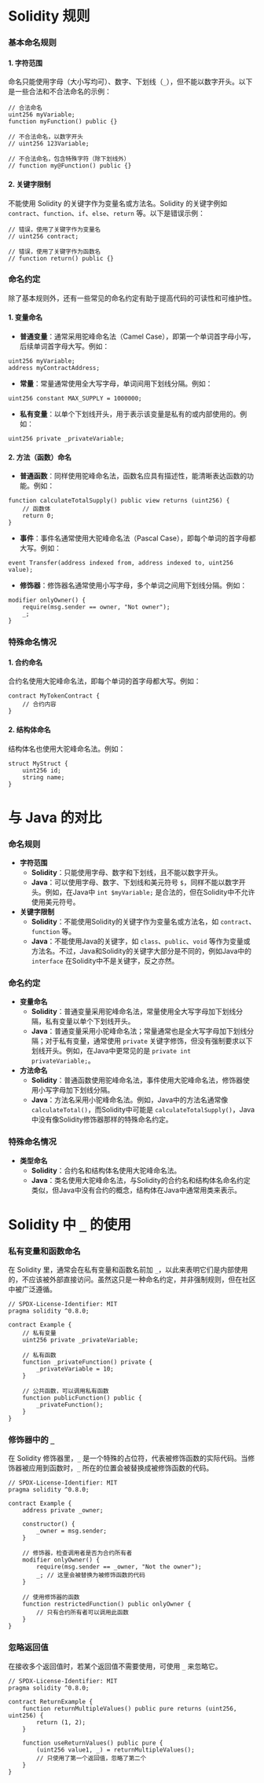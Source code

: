 # Solidity 规则

### 基本命名规则

#### 1. 字符范围
命名只能使用字母（大小写均可）、数字、下划线（`_`），但不能以数字开头。以下是一些合法和不合法命名的示例：

```solidity
// 合法命名
uint256 myVariable;
function myFunction() public {}

// 不合法命名，以数字开头
// uint256 123Variable; 

// 不合法命名，包含特殊字符（除下划线外）
// function my@Function() public {} 
```

#### 2. 关键字限制
不能使用 Solidity 的关键字作为变量名或方法名。Solidity 的关键字例如 `contract`、`function`、`if`、`else`、`return` 等。以下是错误示例：
```solidity
// 错误，使用了关键字作为变量名
// uint256 contract; 

// 错误，使用了关键字作为函数名
// function return() public {} 
```

### 命名约定
除了基本规则外，还有一些常见的命名约定有助于提高代码的可读性和可维护性。

#### 1. 变量命名
- **普通变量**：通常采用驼峰命名法（Camel Case），即第一个单词首字母小写，后续单词首字母大写。例如：
```solidity
uint256 myVariable;
address myContractAddress;
```
- **常量**：常量通常使用全大写字母，单词间用下划线分隔。例如：
```solidity
uint256 constant MAX_SUPPLY = 1000000;
```
- **私有变量**：以单个下划线开头，用于表示该变量是私有的或内部使用的。例如：
```solidity
uint256 private _privateVariable;
```

#### 2. 方法（函数）命名
- **普通函数**：同样使用驼峰命名法，函数名应具有描述性，能清晰表达函数的功能。例如：
```solidity
function calculateTotalSupply() public view returns (uint256) {
    // 函数体
    return 0;
}
```
- **事件**：事件名通常使用大驼峰命名法（Pascal Case），即每个单词的首字母都大写。例如：
```solidity
event Transfer(address indexed from, address indexed to, uint256 value);
```
- **修饰器**：修饰器名通常使用小写字母，多个单词之间用下划线分隔。例如：
```solidity
modifier onlyOwner() {
    require(msg.sender == owner, "Not owner");
    _;
}
```

### 特殊命名情况
#### 1. 合约命名
合约名使用大驼峰命名法，即每个单词的首字母都大写。例如：
```solidity
contract MyTokenContract {
    // 合约内容
}
```

#### 2. 结构体命名
结构体名也使用大驼峰命名法。例如：
```solidity
struct MyStruct {
    uint256 id;
    string name;
}
```

# 与 Java 的对比

### 命名规则
- **字符范围**
    - **Solidity**：只能使用字母、数字和下划线，且不能以数字开头。
    - **Java**：可以使用字母、数字、下划线和美元符号 `$`，同样不能以数字开头。例如，在Java中 `int $myVariable;` 是合法的，但在Solidity中不允许使用美元符号。
- **关键字限制**
    - **Solidity**：不能使用Solidity的关键字作为变量名或方法名，如 `contract`、`function` 等。
    - **Java**：不能使用Java的关键字，如 `class`、`public`、`void` 等作为变量或方法名。不过，Java和Solidity的关键字大部分是不同的，例如Java中的 `interface` 在Solidity中不是关键字，反之亦然。

### 命名约定
- **变量命名**
    - **Solidity**：普通变量采用驼峰命名法，常量使用全大写字母加下划线分隔，私有变量以单个下划线开头。
    - **Java**：普通变量采用小驼峰命名法；常量通常也是全大写字母加下划线分隔；对于私有变量，通常使用 `private` 关键字修饰，但没有强制要求以下划线开头。例如，在Java中更常见的是 `private int privateVariable;`。
- **方法命名**
    - **Solidity**：普通函数使用驼峰命名法，事件使用大驼峰命名法，修饰器使用小写字母加下划线分隔。
    - **Java**：方法名采用小驼峰命名法。例如，Java中的方法名通常像 `calculateTotal()`，而Solidity中可能是 `calculateTotalSupply()`，Java中没有像Solidity修饰器那样的特殊命名约定。

### 特殊命名情况
- **类型命名**
    - **Solidity**：合约名和结构体名使用大驼峰命名法。
    - **Java**：类名使用大驼峰命名法，与Solidity的合约名和结构体名命名约定类似，但Java中没有合约的概念，结构体在Java中通常用类来表示。

# Solidity 中 `_` 的使用

### 私有变量和函数命名
在 Solidity 里，通常会在私有变量和函数名前加 `_`，以此来表明它们是内部使用的，不应该被外部直接访问。虽然这只是一种命名约定，并非强制规则，但在社区中被广泛遵循。

```solidity
// SPDX-License-Identifier: MIT
pragma solidity ^0.8.0;

contract Example {
    // 私有变量
    uint256 private _privateVariable;

    // 私有函数
    function _privateFunction() private {
        _privateVariable = 10;
    }

    // 公共函数，可以调用私有函数
    function publicFunction() public {
        _privateFunction();
    }
}
```

### 修饰器中的 `_`
在 Solidity 修饰器里，`_` 是一个特殊的占位符，代表被修饰函数的实际代码。当修饰器被应用到函数时，`_` 所在的位置会被替换成被修饰函数的代码。

```solidity
// SPDX-License-Identifier: MIT
pragma solidity ^0.8.0;

contract Example {
    address private _owner;

    constructor() {
        _owner = msg.sender;
    }

    // 修饰器，检查调用者是否为合约所有者
    modifier onlyOwner() {
        require(msg.sender == _owner, "Not the owner");
        _; // 这里会被替换为被修饰函数的代码
    }

    // 使用修饰器的函数
    function restrictedFunction() public onlyOwner {
        // 只有合约所有者可以调用此函数
    }
}
```

### 忽略返回值
在接收多个返回值时，若某个返回值不需要使用，可使用 `_` 来忽略它。

```solidity
// SPDX-License-Identifier: MIT
pragma solidity ^0.8.0;

contract ReturnExample {
    function returnMultipleValues() public pure returns (uint256, uint256) {
        return (1, 2);
    }

    function useReturnValues() public pure {
        (uint256 value1, _) = returnMultipleValues();
        // 只使用了第一个返回值，忽略了第二个
    }
}
```
